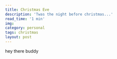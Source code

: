 ```yaml
---
title: Christmas Eve
description: 'Twas the night before christmas...'
read_time: '1 min'
img:
category: personal
tags: christmas
layout: post
---
```

hey there buddy